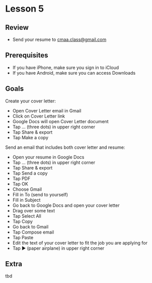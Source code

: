 # Lesson 5

## Review

- Send your resume to cmaa.class@gmail.com

## Prerequisites

- If you have iPhone, make sure you sign in to iCloud
- If you have Android, make sure you can access Downloads

## Goals

Create your cover letter:

- Open Cover Letter email in Gmail
- Click on Cover Letter link
- Google Docs will open Cover Letter document
- Tap ... (three dots) in upper right corner
- Tap Share & export
- Tap Make a copy

Send an email that includes both cover letter and resume:

- Open your resume in Google Docs
- Tap ... (three dots) in upper right corner
- Tap Share & export
- Tap Send a copy
- Tap PDF
- Tap OK
- Choose Gmail
- Fill in To (send to yourself)
- Fill in Subject
- Go back to Google Docs and open your cover letter
- Drag over some text
- Tap Select All
- Tap Copy
- Go back to Gmail
- Tap Compose email
- Tap Paste
- Edit the text of your cover letter to fit the job you are applying for
- Tap ▶ (paper airplane) in upper right corner

## Extra

tbd
